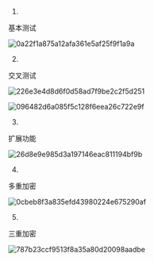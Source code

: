 1.

基本测试

![0a22f1a875a12afa361e5af25f9f1a9a](https://github.com/user-attachments/assets/8783338f-4c6f-472a-97fa-f8e764127c6b)

2.

交叉测试

![226e3e4d8d6f0d58ad7f9be2c2f5d251](https://github.com/user-attachments/assets/21e6039c-70d5-46b3-b5c9-1c2d54468b61)

![096482d6a085f5c128f6eea26c722e9f](https://github.com/user-attachments/assets/78055415-85f2-47c7-a101-b1775988b10e)

3.

扩展功能

![26d8e9e985d3a197146eac811194bf9b](https://github.com/user-attachments/assets/6ac4e058-1606-40c5-80b1-959889806ced)


4.

多重加密

![0cbeb8f3a835efd43980224e675290af](https://github.com/user-attachments/assets/d37cbcc9-2902-4bfc-990f-196d6711d5a5)


5.

三重加密

![787b23ccf9513f8a35a80d20098aadbe](https://github.com/user-attachments/assets/3aef3043-c891-4c7f-975f-5edf083cd283)

